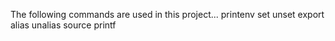 The following commands are used in this project...
printenv
set
unset
export
alias
unalias
source
printf
